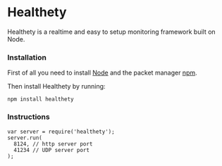 # Healthety

Healthety is a realtime and easy to setup monitoring framework built on Node.

### Installation

First of all you need to install [Node](https://github.com/joyent/node/wiki/Installation) and the packet manager [npm](https://github.com/isaacs/npm#readme).

Then install Healthety by running:

    npm install healthety

### Instructions

    var server = require('healthety');
    server.run(
      8124, // http server port
      41234 // UDP server port
    );
